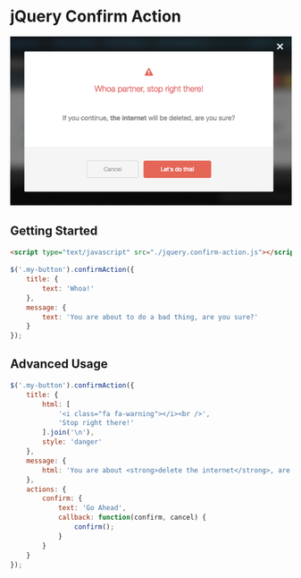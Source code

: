 # jQuery Confirm Action

![screenshot](screenshot.png)

## Getting Started

```html
<script type="text/javascript" src="./jquery.confirm-action.js"></script>
```

```javascript
$('.my-button').confirmAction({
    title: {
        text: 'Whoa!'
    },
    message: {
        text: 'You are about to do a bad thing, are you sure?'
    }
});
```

## Advanced Usage

```javascript
$('.my-button').confirmAction({
    title: {
        html: [
            '<i class="fa fa-warning"></i><br />',
            'Stop right there!'
        ].join('\n'),
        style: 'danger'
    },
    message: {
        html: 'You are about <strong>delete the internet</strong>, are you sure?'
    },
    actions: {
        confirm: {
            text: 'Go Ahead',
            callback: function(confirm, cancel) {
                confirm();
            }
        }
    }
});
```
